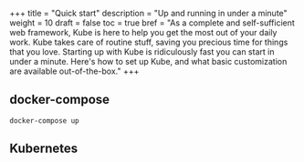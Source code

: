 +++
title = "Quick start"
description = "Up and running in under a minute"
weight = 10
draft = false
toc = true
bref = "As a complete and self-sufficient web framework, Kube is here to help you get the most out of your daily work. Kube takes care of routine stuff, saving you precious time for things that you love. Starting up with Kube is ridiculously fast you can start in under a minute. Here's how to set up Kube, and what basic customization are available out-of-the-box."
+++

## docker-compose

```
docker-compose up
```

## Kubernetes
